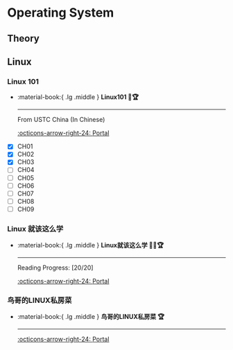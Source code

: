 # Operating System

## Theory

## Linux

### Linux 101
<div class="grid cards" markdown>

-  :material-book:{ .lg .middle } __Linux101 🎯🏆__

    ---

    From USTC China (In Chinese)

    [:octicons-arrow-right-24: <a href="https://101.lug.ustc.edu.cn/" target="_blank"> Portal </a>](#)

</div>

- [x] CH01
- [x] CH02
- [x] CH03
- [ ] CH04
- [ ] CH05
- [ ] CH06
- [ ] CH07
- [ ] CH08
- [ ] CH09

### Linux 就该这么学
<div class="grid cards" markdown>

-   :material-book:{ .lg .middle } __Linux就该这么学 🎯✅🏆__

    ---

    Reading Progress: [20/20]

    [:octicons-arrow-right-24: <a href="https://www.linuxprobe.com/basic-learning-00.html" target="_blank"> Portal </a>](#)

</div>


### 鸟哥的LINUX私房菜
<div class="grid cards" markdown>

-  :material-book:{ .lg .middle } __鸟哥的LINUX私房菜 🏆__

    ---

    [:octicons-arrow-right-24: <a href="http://cn.linux.vbird.org/linux_basic/linux_basic.php" target="_blank"> Portal </a>](#)



</div>